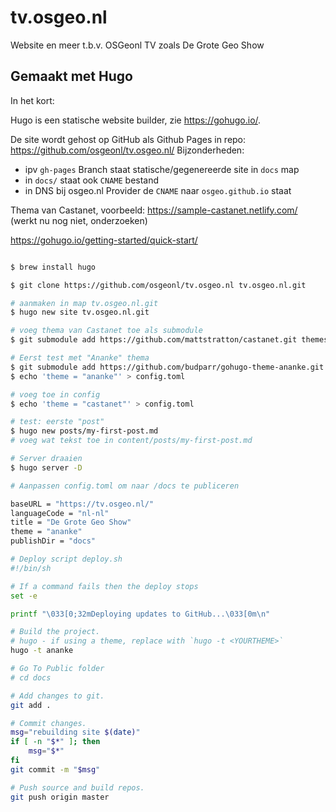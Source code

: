 # tv.osgeo.nl
Website en meer t.b.v. OSGeonl TV zoals De Grote Geo Show

## Gemaakt met Hugo

In het kort:

Hugo is een statische website builder, zie https://gohugo.io/.

De site wordt gehost op GitHub als Github Pages in repo: https://github.com/osgeonl/tv.osgeo.nl/
Bijzonderheden: 

* ipv `gh-pages` Branch staat statische/gegenereerde site in `docs` map
* in `docs/` staat ook `CNAME` bestand
* in DNS bij osgeo.nl Provider de `CNAME` naar `osgeo.github.io` staat


Thema van Castanet, voorbeeld: https://sample-castanet.netlify.com/ (werkt nu nog niet, onderzoeken)

https://gohugo.io/getting-started/quick-start/

```bash

$ brew install hugo

$ git clone https://github.com/osgeonl/tv.osgeo.nl tv.osgeo.nl.git

# aanmaken in map tv.osgeo.nl.git 
$ hugo new site tv.osgeo.nl.git

# voeg thema van Castanet toe als submodule
$ git submodule add https://github.com/mattstratton/castanet.git themes/castanet

# Eerst test met "Ananke" thema
$ git submodule add https://github.com/budparr/gohugo-theme-ananke.git themes/ananke
$ echo 'theme = "ananke"' > config.toml

# voeg toe in config
$ echo 'theme = "castanet"' > config.toml

# test: eerste "post"                                   
$ hugo new posts/my-first-post.md
# voeg wat tekst toe in content/posts/my-first-post.md

# Server draaien                 
$ hugo server -D

# Aanpassen config.toml om naar /docs te publiceren  

baseURL = "https://tv.osgeo.nl/"
languageCode = "nl-nl"
title = "De Grote Geo Show"
theme = "ananke"
publishDir = "docs"

# Deploy script deploy.sh
#!/bin/sh

# If a command fails then the deploy stops
set -e

printf "\033[0;32mDeploying updates to GitHub...\033[0m\n"

# Build the project.
# hugo - if using a theme, replace with `hugo -t <YOURTHEME>`
hugo -t ananke

# Go To Public folder
# cd docs

# Add changes to git.
git add .

# Commit changes.
msg="rebuilding site $(date)"
if [ -n "$*" ]; then
	msg="$*"
fi
git commit -m "$msg"

# Push source and build repos.
git push origin master

```
